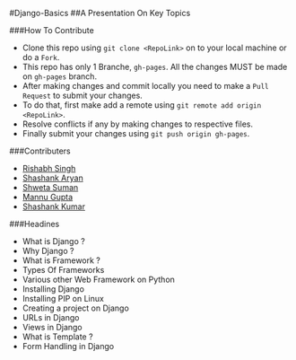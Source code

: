 #Django-Basics
##A Presentation On Key Topics

###How To Contribute
  * Clone this repo using `git clone <RepoLink>` on to your local machine or do a `Fork`.
  * This repo has only 1 Branche, `gh-pages`. All the changes MUST be made on `gh-pages` branch.
  * After making changes and commit locally you need to make a `Pull Request` to submit your changes.
  * To do that, first make add a remote using `git remote add origin <RepoLink>`.
  * Resolve conflicts if any by making changes to respective files.
  * Finally submit your changes using `git push origin gh-pages`.

###Contributers
  * [Rishabh Singh](http://http://rishabhsingh.com)
  * [Shashank Aryan](http://twitter.com/arlok31)
  * [Shweta Suman](http://twitter.com/cosmologist10)
  * [Mannu Gupta](http://twitter.com/theparadoxer02)
  * [Shashank Kumar](http://twitter.com/realslimshanky)

###Headines
  * What is Django ?
  * Why Django ?
  * What is Framework ?
  * Types Of Frameworks
  * Various other Web Framework on Python
  * Installing Django
  * Installing PIP on Linux
  * Creating a project on Django
  * URLs in Django
  * Views in Django
  * What is Template ?
  * Form Handling in Django
